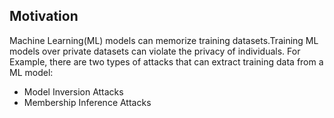 ## Motivation
Machine Learning(ML) models can memorize training datasets.Training ML models over private datasets can violate the privacy of individuals.
For Example, there are two types of attacks that can extract training data from a ML model:

* Model Inversion Attacks
* Membership Inference Attacks


